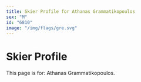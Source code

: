 ```yaml
---
title: Skier Profile for Athanas Grammatikopoulos
sex: "M"
id: "6810"
image: "/img/flags/gre.svg" 
---
```


# Skier Profile

This page is for: Athanas Grammatikopoulos.
    
